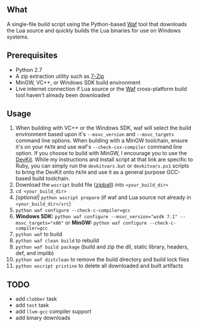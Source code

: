 ## What

A single-file build script using the Python-based [Waf](http://code.google.com/p/waf) tool that
downloads the Lua source and quickly builds the Lua binaries for use on Windows systems.

## Prerequisites

* Python 2.7
* A zip extraction utility such as [7-Zip](http://www.7-zip.org/)
* MinGW, VC++, or Windows SDK build environment
* Live internet connection if Lua source or the [Waf](http://code.google.com/p/waf/)
  cross-platform build tool haven't already been downloaded

## Usage

1. When building with VC++ or the Windows SDK, waf will select the build environment
   based upon it's `--msvc_version` and `--msvc_targets` command line options. When
   building with a MinGW toolchain, ensure it's on your `PATH` and use waf's
   `--check-cxx-compiler` command line option. If you choose to build with MinGW, I
   encourage you to use the [DevKit](https://github.com/oneclick/rubyinstaller/wiki/Development-Kit).
   While my instructions and install script at that link are specific to Ruby, you
   can simply run the `devkitvars.bat` or `devkitvars.ps1` scripts to bring the
   DevKit onto `PATH` and use it as a general purpose GCC-based build toolchain.
2. Download the `wscript` build file ([zipball](http://github.com/jonforums/lua-waf/zipball/master))
   into `<your_build_dir>`
3. `cd <your_build_dir>`
4. *[optional]* `python wscript prepare` (if waf and Lua source not already in `<your_build_dir>/src`)
5. `python waf configure --check-c-compiler=gcc`
5. **Windows SDK:** `python waf configure --msvc_version="wsdk 7.1" --msvc_targets="x86"` or
   **MinGW:** `python waf configure --check-c-compiler=gcc`
6. `python waf` to build
7. `python waf clean build` to rebuild
8. `python waf build package` (build and zip the dll, static library, headers, def, and implib)
9. `python waf distclean` to remove the build directory and build lock files
10. `python wscript pristine` to delete all downloaded and built artifacts

## TODO

* add `clobber` task
* add `test` task
* add `llvm-gcc` compiler support
* add binary downloads
